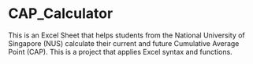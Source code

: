 # CAP_Calculator
This is an Excel Sheet that helps students from the National University of Singapore (NUS) calculate their current and future Cumulative Average Point (CAP). This is a project that applies Excel syntax and functions.

